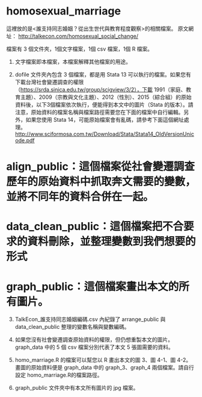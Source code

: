 # homosexual_marriage
這裡放的是<誰支持同志婚姻？從出生世代與教育程度觀察>的相關檔案。
原文網址：
http://talkecon.com/homosexual_social_change/

檔案有 3 個文件夾，1個文字檔案，1個 csv 檔案，1個 R 檔案。

1.	文字檔案即本檔案，本檔案解釋其他檔案的用途。

2.	dofile 文件夾內包含 3 個檔案，都是用 Stata 13 可以執行的檔案。如果您有下載台灣社會變遷調查的權限（https://srda.sinica.edu.tw/group/scigview/3/2），下載 1991（家庭、教育主題）、2009（宗教與文化主題）、2012（性別）、2015（綜合組）的原始資料後，以下3個檔案依次執行，便能得到本文中的圖片（Stata 的版本）。請注意，原始資料的檔案名稱與檔案路徑需要您在下面的檔案中自行編輯。另外，如果您使用 Stata 14，可能原始檔案會有亂碼，請參考下面這個網址處理。http://www.sciformosa.com.tw/Download/Stata/Stata14_OldVersionUnicode.pdf

#	align_public：這個檔案從社會變遷調查歷年的原始資料中抓取奔文需要的變數，並將不同年的資料合併在一起。
#	data_clean_public：這個檔案把不合要求的資料刪除，並整理變數到我們想要的形式
#	graph_public：這個檔案畫出本文的所有圖片。

3.	TalkEcon_誰支持同志婚姻編碼.csv 內紀錄了 arrange_public 與 data_clean_public 整理的變數名稱與變數編碼。

4.	如果您沒有社會變遷調查原始資料的權限，但仍想重製本文的圖片。graph_data 中的 5 個 csv 檔案分別代表了本文 5 張圖需要的資料。

5.	homo_marriage.R 的檔案可以幫您以 R 畫出本文的圖 3、圖 4-1、圖 4-2。畫圖的原始資料便是 graph_data 中的 graph_3、graph_4 兩個檔案。請自行設定 homo_marriage.R的檔案路徑。

6.	graph_public 文件夾中有本文所有圖片的 jpg 檔案。
